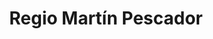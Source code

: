 ---
title: "Regio Martín Pescador"
url: /naron/regio-martin-pescador/
shop: tienda de variedades
---